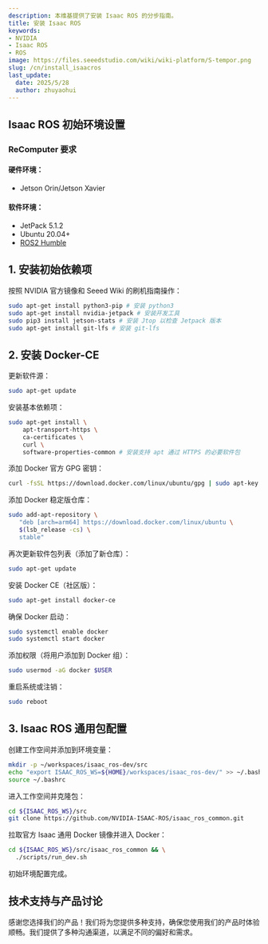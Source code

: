 ```yaml
---
description: 本维基提供了安装 Isaac ROS 的分步指南。
title: 安装 Isaac ROS
keywords:
- NVIDIA
- Isaac ROS
- ROS
image: https://files.seeedstudio.com/wiki/wiki-platform/S-tempor.png
slug: /cn/install_isaacros
last_update:
  date: 2025/5/28
  author: zhuyaohui
---
```


## Isaac ROS 初始环境设置

### ReComputer 要求
#### 硬件环境：
- Jetson Orin/Jetson Xavier

#### 软件环境：
- JetPack 5.1.2
- Ubuntu 20.04+
- [ROS2 Humble](/cn/docs/Robotics/Robot_Software/ROS/Install_ROS2_Humble.md)



## 1. 安装初始依赖项
按照 NVIDIA 官方镜像和 Seeed Wiki 的刷机指南操作：
```bash
sudo apt-get install python3-pip # 安装 python3
sudo apt-get install nvidia-jetpack # 安装开发工具
sudo pip3 install jetson-stats # 安装 Jtop 以检查 Jetpack 版本
sudo apt-get install git-lfs # 安装 git-lfs
```


## 2. 安装 Docker-CE
更新软件源：
```bash
sudo apt-get update
```

安装基本依赖项：
```bash
sudo apt-get install \
    apt-transport-https \
    ca-certificates \
    curl \
    software-properties-common # 安装支持 apt 通过 HTTPS 的必要软件包
```

添加 Docker 官方 GPG 密钥：
```bash
curl -fsSL https://download.docker.com/linux/ubuntu/gpg | sudo apt-key add -
```

添加 Docker 稳定版仓库：
```bash
sudo add-apt-repository \
   "deb [arch=arm64] https://download.docker.com/linux/ubuntu \
   $(lsb_release -cs) \
   stable"
```

再次更新软件包列表（添加了新仓库）：
```bash
sudo apt-get update
```

安装 Docker CE（社区版）：
```bash
sudo apt-get install docker-ce
```

确保 Docker 启动：
```bash
sudo systemctl enable docker
sudo systemctl start docker
```

添加权限（将用户添加到 Docker 组）：
```bash
sudo usermod -aG docker $USER
```

重启系统或注销：
```bash
sudo reboot
```


## 3. Isaac ROS 通用包配置
创建工作空间并添加到环境变量：
```bash
mkdir -p ~/workspaces/isaac_ros-dev/src
echo "export ISAAC_ROS_WS=${HOME}/workspaces/isaac_ros-dev/" >> ~/.bashrc
source ~/.bashrc
```

进入工作空间并克隆包：
```bash
cd ${ISAAC_ROS_WS}/src
git clone https://github.com/NVIDIA-ISAAC-ROS/isaac_ros_common.git
```

拉取官方 Isaac 通用 Docker 镜像并进入 Docker：
```bash
cd ${ISAAC_ROS_WS}/src/isaac_ros_common && \
  ./scripts/run_dev.sh
```

初始环境配置完成。


## 技术支持与产品讨论

感谢您选择我们的产品！我们将为您提供多种支持，确保您使用我们的产品时体验顺畅。我们提供了多种沟通渠道，以满足不同的偏好和需求。

<div class="button_tech_support_container">
<a href="https://forum.seeedstudio.com/" class="button_forum"></a> 
<a href="https://www.seeedstudio.com/contacts" class="button_email"></a>
</div>

<div class="button_tech_support_container">
<a href="https://discord.gg/eWkprNDMU7" class="button_discord"></a> 
<a href="https://github.com/Seeed-Studio/wiki-documents/discussions/69" class="button_discussion"></a>
</div>